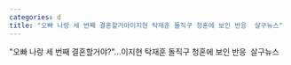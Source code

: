 ```yaml
---
categories: d
title: "오빠 나랑 세 번째 결혼할거야이지현 탁재훈 돌직구 청혼에 보인 반응  살구뉴스"
---
```

"오빠 나랑 세 번째 결혼할거야?"...이지현 탁재훈 돌직구 청혼에 보인 반응&nbsp;&nbsp;살구뉴스